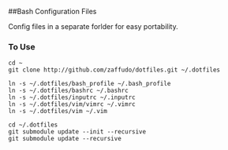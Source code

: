 ##Bash Configuration Files

Config files in a separate forlder for easy portability.

### To Use

	cd ~
	git clone http://github.com/zaffudo/dotfiles.git ~/.dotfiles

	ln -s ~/.dotfiles/bash_profile ~/.bash_profile
	ln -s ~/.dotfiles/bashrc ~/.bashrc
	ln -s ~/.dotfiles/inputrc ~/.inputrc
	ln -s ~/.dotfiles/vim/vimrc ~/.vimrc
	ln -s ~/.dotfiles/vim ~/.vim

	cd ~/.dotfiles
	git submodule update --init --recursive
	git submodule update --recursive
